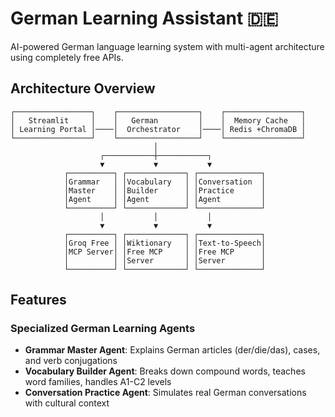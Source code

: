 # German Learning Assistant 🇩🇪

AI-powered German language learning system with multi-agent architecture using completely free APIs.

## Architecture Overview

```
┌─────────────────┐    ┌──────────────────┐    ┌─────────────────┐
│   Streamlit     │    │   German         │    │  Memory Cache   │
│ Learning Portal │────│  Orchestrator    │────│ Redis +ChromaDB │
└─────────────────┘    └──────────────────┘    └─────────────────┘
                                │
                    ┌───────────┼───────────┐
                    ▼           ▼           ▼
            ┌──────────┐ ┌─────────────┐ ┌──────────────┐
            │Grammar   │ │Vocabulary   │ │Conversation  │
            │Master    │ │Builder      │ │Practice      │
            │Agent     │ │Agent        │ │Agent         │
            └──────────┘ └─────────────┘ └──────────────┘
                    │           │           │
                    ▼           ▼           ▼
            ┌──────────┐ ┌─────────────┐ ┌──────────────┐
            │Groq Free │ │Wiktionary   │ │Text-to-Speech│
            │MCP Server│ │Free MCP     │ │Free MCP      │
            │          │ │Server       │ │Server        │
            └──────────┘ └─────────────┘ └──────────────┘
```

## Features

### Specialized German Learning Agents

- **Grammar Master Agent**: Explains German articles (der/die/das), cases, and verb conjugations
- **Vocabulary Builder Agent**: Breaks down compound words, teaches word families, handles A1-C2 levels
- **Conversation Practice Agent**: Simulates real German conversations with cultural context